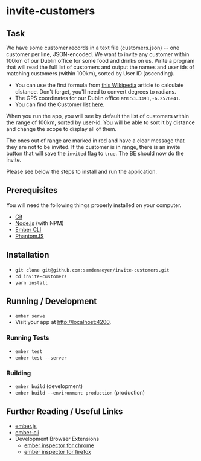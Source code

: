# invite-customers

## Task
We have some customer records in a text file (customers.json) -- one customer per line, JSON-encoded. We want to invite any customer within 100km of our Dublin office for some food and drinks on us. Write a program that will read the full list of customers and output the names and user ids of matching customers (within 100km), sorted by User ID (ascending).
- You can use the first formula from [this Wikipedia](https://en.wikipedia.org/wiki/Great-circle_distance) article to calculate distance. Don't forget, you'll need to convert degrees to radians.
- The GPS coordinates for our Dublin office are `53.3393,-6.2576841`.
- You can find the Customer list [here](https://gist.github.com/brianw/19896c50afa89ad4dec3).

When you run the app, you will see by default the list of customers within the range of 100km, sorted by user-id. You will be able to sort it by distance and change the scope to display all of them.

The ones out of range are marked in red and have a clear message that they are not to be invited. If the customer is in range, there is an invite button that will save the `invited` flag to `true`. The BE should now do the invite.

Please see below the steps to install and run the application.

## Prerequisites

You will need the following things properly installed on your computer.

* [Git](https://git-scm.com/)
* [Node.js](https://nodejs.org/) (with NPM)
* [Ember CLI](https://ember-cli.com/)
* [PhantomJS](http://phantomjs.org/)

## Installation

* `git clone git@github.com:samdemaeyer/invite-customers.git`
* `cd invite-customers`
* `yarn install`

## Running / Development

* `ember serve`
* Visit your app at [http://localhost:4200](http://localhost:4200).

### Running Tests

* `ember test`
* `ember test --server`

### Building

* `ember build` (development)
* `ember build --environment production` (production)

## Further Reading / Useful Links

* [ember.js](http://emberjs.com/)
* [ember-cli](https://ember-cli.com/)
* Development Browser Extensions
  * [ember inspector for chrome](https://chrome.google.com/webstore/detail/ember-inspector/bmdblncegkenkacieihfhpjfppoconhi)
  * [ember inspector for firefox](https://addons.mozilla.org/en-US/firefox/addon/ember-inspector/)
